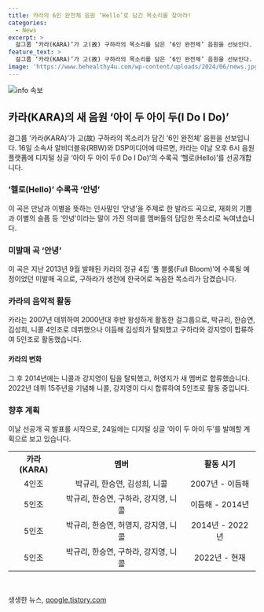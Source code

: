 ```yaml
---
title: 카라의 6인 완전체 음원 ‘Hello’로 담긴 목소리를 찾아라!
categories:
  - News
excerpt: >
  걸그룹 ‘카라(KARA)’가 고(故) 구하라의 목소리를 담은 ‘6인 완전체’ 음원을 선보인다. 이번 곡은 재회와 이별을 뜻하는 인사말인 ‘안녕’을 주제로 한 발라드로, 구하라의 한국어 목소리가 녹음되어 있다. 카라는 2007년 데뷔한 걸그룹으로, 2022년 데뷔 15주년을 맞아 구하라를 비롯한 5인조로 활동 중이다. 이번 음원을 포함한 디지털 싱글은 16일과 24일에 차례로 공개될 예정이다.
feature_text: >
  걸그룹 ‘카라(KARA)’가 고(故) 구하라의 목소리를 담은 ‘6인 완전체’ 음원을 선보인다. 이번 곡은 재회와 이별을 뜻하는 인사말인 ‘안녕’을 주제로 한 발라드로, 구하라의 한국어 목소리가 녹음되어 있다. 카라는 2007년 데뷔한 걸그룹으로, 2022년 데뷔 15주년을 맞아 구하라를 비롯한 5인조로 활동 중이다. 이번 음원을 포함한 디지털 싱글은 16일과 24일에 차례로 공개될 예정이다.
image: 'https://www.behealthy4u.com/wp-content/uploads/2024/06/news.jpg'
---
```


<p><img src="https://www.behealthy4u.com/wp-content/uploads/2024/06/news.jpg" alt="info 속보" /></p>

<h2 data-ke-size="size26">카라(KARA)의 새 음원 ‘아이 두 아이 두(I Do I Do)’</h2>

<p data-ke-size="size16">걸그룹 ‘카라(KARA)’가 고(故) 구하라의 목소리가 담긴 ‘6인 완전체’ 음원을 선보입니다. 16일 소속사 알비더블유(RBW)와 DSP미디어에 따르면, 카라는 이날 오후 6시 음원 플랫폼에 디지털 싱글 ‘아이 두 아이 두(I Do I Do)’의 수록곡 ‘헬로(Hello)’를 선공개합니다.</p>

<h3>‘헬로(Hello)’ 수록곡 ‘안녕’</h3>

<p data-ke-size="size16">이 곡은 만남과 이별을 뜻하는 인사말인 ‘안녕’을 주제로 한 발라드 곡으로, 재회의 기쁨과 이별의 슬픔 등 ‘안녕’이라는 말이 가진 의미를 멤버들의 담담한 목소리로 녹여냈습니다.</p>

<h3>미발매 곡 ‘안녕’</h3>

<p data-ke-size="size16">이 곡은 지난 2013년 9월 발매된 카라의 정규 4집 ‘풀 블룸(Full Bloom)’에 수록될 예정이었던 미발매 곡으로, 구하라가 생전에 한국어로 녹음한 목소리가 담겼습니다.</p>

<h3>카라의 음악적 활동</h3>

<p data-ke-size="size16">카라는 2007년 데뷔하여 2000년대 후반 왕성하게 활동한 걸그룹으로, 박규리, 한승연, 김성희, 니콜 4인조로 데뷔했으나 이듬해 김성희가 탈퇴했고 구하라와 강지영이 합류하여 5인조로 활동했습니다.</p>

<h4>카라의 변화</h4>

<p data-ke-size="size16">그 후 2014년에는 니콜과 강지영이 팀을 탈퇴했고, 허영지가 새 멤버로 합류했습니다. 2022년 데뷔 15주년을 기념해 니콜, 강지영이 다시 합류하여 5인조로 활동 중입니다.</p>

<h3>향후 계획</h3>

<p data-ke-size="size16">이날 선공개 곡 발표를 시작으로, 24일에는 디지털 싱글 ‘아이 두 아이 두’를 발매할 계획으로 보고 있습니다.</p>

<table>
  <tr>
    <td style="text-align: center; height: 17px;"><b>카라(KARA)</b></td>
    <td style="text-align: center; height: 17px;"><b>멤버</b></td>
    <td style="text-align: center; height: 17px;"><b>활동 시기</b></td>
  </tr>
  <tr>
    <td style="text-align: center; height: 17px;">4인조</td>
    <td style="text-align: center; height: 17px;">박규리, 한승연, 김성희, 니콜</td>
    <td style="text-align: center; height: 17px;">2007년 - 이듬해</td>
  </tr>
  <tr>
    <td style="text-align: center; height: 17px;">5인조</td>
    <td style="text-align: center; height: 17px;">박규리, 한승연, 구하라, 강지영, 니콜</td>
    <td style="text-align: center; height: 17px;">이듬해 - 2014년</td>
  </tr>
  <tr>
    <td style="text-align: center; height: 17px;">5인조</td>
    <td style="text-align: center; height: 17px;">박규리, 한승연, 허영지, 강지영, 니콜</td>
    <td style="text-align: center; height: 17px;">2014년 - 2022년</td>
  </tr>
  <tr>
    <td style="text-align: center; height: 17px;">5인조</td>
    <td style="text-align: center; height: 17px;">박규리, 한승연, 구하라, 강지영, 니콜</td>
    <td style="text-align: center; height: 17px;">2022년 - 현재</td>
  </tr>
</table>

<p data-ke-size="size16">&nbsp;</p>
생생한 뉴스, <a href="https://qoogle.tistory.com" rel="dofollow">qoogle.tistory.com</a>


